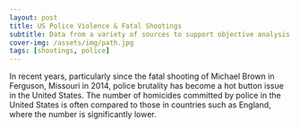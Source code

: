 ```yaml
---
layout: post
title: US Police Violence & Fatal Shootings
subtitle: Data from a variety of sources to support objective analysis
cover-img: /assets/img/path.jpg
tags: [shootings, police]
---
```


In recent years, particularly since the fatal shooting of Michael Brown in Ferguson, Missouri in 2014, police brutality has become a hot button issue in the United States. The number of homicides committed by police in the United States is often compared to those in countries such as England, where the number is significantly lower.